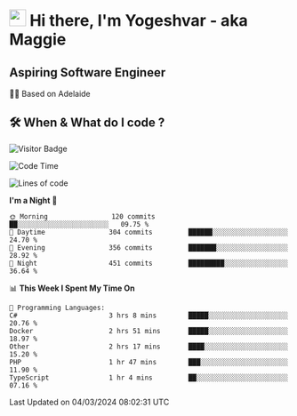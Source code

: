 <h1><img src="https://emojis.slackmojis.com/emojis/images/1531849430/4246/blob-sunglasses.gif?1531849430" width="30"/> Hi there, I'm Yogeshvar - aka Maggie</h1>

## Aspiring Software Engineer
🏂🏻  Based on Adelaide 

## 🛠 When & What do I code ?  

![Visitor Badge](https://visitor-badge.feriirawann.repl.co?username=yogeshvar&repo=yogeshvar&label=Visitors&style=plastic&color=%23457BFF&contentType=svg)

<!--START_SECTION:waka-->
![Code Time](http://img.shields.io/badge/Code%20Time-2%2C719%20hrs%2010%20mins-blue)

![Lines of code](https://img.shields.io/badge/From%20Hello%20World%20I%27ve%20Written-4.1%20million%20lines%20of%20code-blue)

**I'm a Night 🦉** 

```text
🌞 Morning                120 commits         ██░░░░░░░░░░░░░░░░░░░░░░░   09.75 % 
🌆 Daytime                304 commits         ██████░░░░░░░░░░░░░░░░░░░   24.70 % 
🌃 Evening                356 commits         ███████░░░░░░░░░░░░░░░░░░   28.92 % 
🌙 Night                  451 commits         █████████░░░░░░░░░░░░░░░░   36.64 % 
```


📊 **This Week I Spent My Time On** 

```text
💬 Programming Languages: 
C#                       3 hrs 8 mins        █████░░░░░░░░░░░░░░░░░░░░   20.76 % 
Docker                   2 hrs 51 mins       █████░░░░░░░░░░░░░░░░░░░░   18.97 % 
Other                    2 hrs 17 mins       ████░░░░░░░░░░░░░░░░░░░░░   15.20 % 
PHP                      1 hr 47 mins        ███░░░░░░░░░░░░░░░░░░░░░░   11.90 % 
TypeScript               1 hr 4 mins         ██░░░░░░░░░░░░░░░░░░░░░░░   07.16 % 
```


 Last Updated on 04/03/2024 08:02:31 UTC
<!--END_SECTION:waka-->
